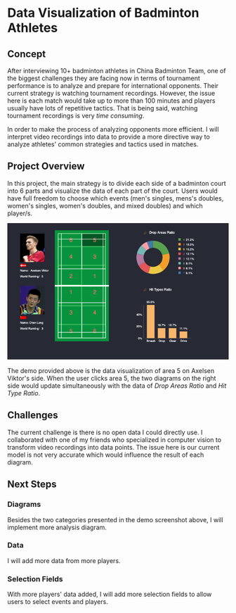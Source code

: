 # Data Visualization of Badminton Athletes
## Concept
After interviewing 10+ badminton athletes in China Badminton Team, one of the biggest challenges they are facing now in terms of tournament performance is to analyze and prepare for international opponents. Their current strategy is watching tournament recordings. However, the issue here is each match would take up to more than 100 minutes and players usually have lots of repetitive tactics. That is being said, watching tournament recordings is very *time consuming*. 

In order to make the process of analyzing opponents more efficient. I will interpret video recordings into data to provide a more directive way to analyze athletes' common strategies and tactics used in matches. 

## Project Overview
In this project, the main strategy is to divide each side of a badminton court into 6 parts and visualize the data of each part of the court. Users would have full freedom to choose which events (men's singles, mens's doubles, women's singles, women's doubles, and mixed doubles) and which player/s.


![demo](assets/img/screenshot.png)

The demo provided above is the data visualization of area 5 on Axelsen Viktor's side. When the user clicks area 5, the two diagrams on the right side would update simultaneously with the data of *Drop Areas Ratio* and *Hit Type Ratio*.


## Challenges
The current challenge is there is no open data I could directly use. I collaborated with one of my friends who specialized in computer vision to transform video recordings into data points. The issue here is our current model is not very accurate which would influence the result of each diagram.

## Next Steps
### Diagrams

Besides the two categories presented in the demo screenshot above, I will implement more analysis diagram.

### Data
I will add more data from more players.

### Selection Fields
With more players' data added, I will add more selection fields to allow users to select events and players.